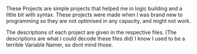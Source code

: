These Projects are simple projects that helped me in logic building and a little bit with syntax. 
These projects were made when I was brand new to programming so they are not optimised in any capacity, and might not work.

The descriptions of each project are given in the respective files. (The descriptions are what i could decode these files did)
I know I used to be a terrible Variable Namer, so dont mind those.
